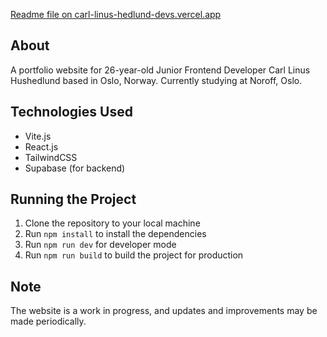 [Readme file on carl-linus-hedlund-devs.vercel.app](https://carl-linus-hedlund-devs.vercel.app/)

## About

A portfolio website for 26-year-old Junior Frontend Developer Carl Linus Hushedlund based in Oslo, Norway. Currently studying at Noroff, Oslo.

## Technologies Used

- Vite.js
- React.js
- TailwindCSS
- Supabase (for backend)

## Running the Project

1. Clone the repository to your local machine
2. Run `npm install` to install the dependencies
3. Run `npm run dev` for developer mode
4. Run `npm run build` to build the project for production

## Note

The website is a work in progress, and updates and improvements may be made periodically.
